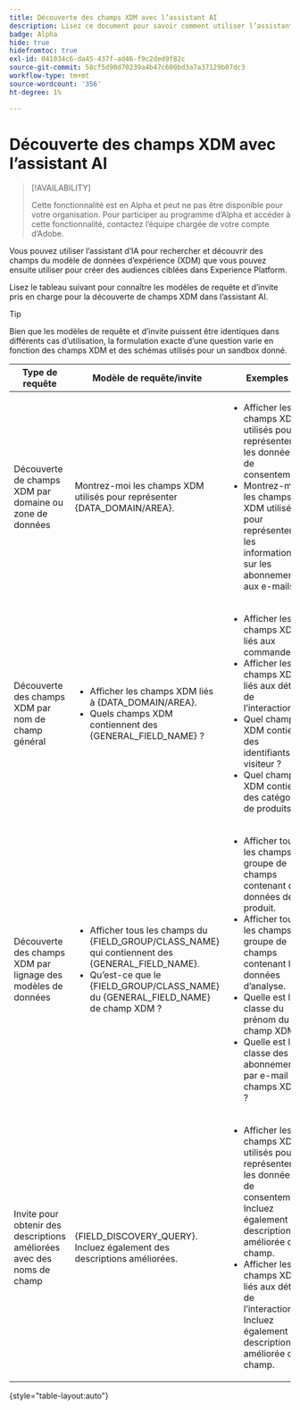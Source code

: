 ```yaml
---
title: Découverte des champs XDM avec l’assistant AI
description: Lisez ce document pour savoir comment utiliser l’assistant AI pour la découverte de champs du modèle de données d’expérience (XDM).
badge: Alpha
hide: true
hidefromtoc: true
exl-id: 041034c6-da45-437f-ad46-f9c2ded9f82c
source-git-commit: 58cf5d90d70239a4b47c600bd3a7a37129b07dc3
workflow-type: tm+mt
source-wordcount: '356'
ht-degree: 1%

---
```


# Découverte des champs XDM avec l’assistant AI

>[!AVAILABILITY]
>
>Cette fonctionnalité est en Alpha et peut ne pas être disponible pour votre organisation. Pour participer au programme d’Alpha et accéder à cette fonctionnalité, contactez l’équipe chargée de votre compte d’Adobe.

Vous pouvez utiliser l’assistant d’IA pour rechercher et découvrir des champs du modèle de données d’expérience (XDM) que vous pouvez ensuite utiliser pour créer des audiences ciblées dans Experience Platform.

Lisez le tableau suivant pour connaître les modèles de requête et d’invite pris en charge pour la découverte de champs XDM dans l’assistant AI.

>[!TIP]
>
>Bien que les modèles de requête et d’invite puissent être identiques dans différents cas d’utilisation, la formulation exacte d’une question varie en fonction des champs XDM et des schémas utilisés pour un sandbox donné.

| Type de requête | Modèle de requête/invite | Exemples |
| --- | --- | --- |
| Découverte de champs XDM par domaine ou zone de données | Montrez-moi les champs XDM utilisés pour représenter {DATA_DOMAIN/AREA}. | <ul><li>Afficher les champs XDM utilisés pour représenter les données de consentement.</li><li>Montrez-moi les champs XDM utilisés pour représenter les informations sur les abonnements aux e-mails.</li></ul> |
| Découverte des champs XDM par nom de champ général | <ul><li>Afficher les champs XDM liés à {DATA_DOMAIN/AREA}.</li><li>Quels champs XDM contiennent des {GENERAL_FIELD_NAME} ?</li></ul> | <ul><li>Afficher les champs XDM liés aux commandes.</li><li>Afficher les champs XDM liés aux détails de l’interaction.</li><li>Quel champ XDM contient des identifiants visiteur ?</li><li>Quel champ XDM contient des catégories de produits ?</li></ul> |
| Découverte des champs XDM par lignage des modèles de données | <ul><li>Afficher tous les champs du {FIELD_GROUP/CLASS_NAME} qui contiennent des {GENERAL_FIELD_NAME}.</li><li>Qu’est-ce que le {FIELD_GROUP/CLASS_NAME} du {GENERAL_FIELD_NAME} de champ XDM ?</li></ul> | <ul><li>Afficher tous les champs du groupe de champs contenant des données de produit.</li><li>Afficher tous les champs du groupe de champs contenant les données d’analyse.</li><li>Quelle est la classe du prénom du champ XDM ?</li><li>Quelle est la classe des abonnements par e-mail aux champs XDM ?</li></ul> |
| Invite pour obtenir des descriptions améliorées avec des noms de champ | {FIELD_DISCOVERY_QUERY}. Incluez également des descriptions améliorées. | <ul><li>Afficher les champs XDM utilisés pour représenter les données de consentement. Incluez également la description améliorée du champ.</li><li>Afficher les champs XDM liés aux détails de l’interaction. Incluez également la description améliorée du champ.</li></ul> |

{style="table-layout:auto"}
